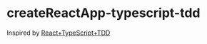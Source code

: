 # createReactApp-typescript-tdd

Inspired by [React+TypeScript+TDD](https://react-typescript-tdd.firebaseapp.com/)
